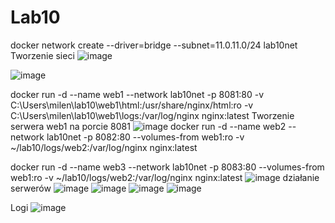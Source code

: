 # Lab10
docker network create --driver=bridge --subnet=11.0.11.0/24 lab10net
Tworzenie sieci
![image](https://github.com/Indrawi1/Lab10/assets/98088474/3bf54e07-e782-44e2-8d0a-abc7c5870814)

![image](https://github.com/Indrawi1/Lab10/assets/98088474/dfe56003-5908-4f2c-a9a9-766813c295f6)

docker run -d --name web1 --network lab10net -p 8081:80 -v C:\Users\milen\lab10\web1\html:/usr/share/nginx/html:ro -v C:\Users\milen\lab10\web1\logs:/var/log/nginx 
nginx:latest
Tworzenie serwera web1 na porcie 8081
![image](https://github.com/Indrawi1/Lab10/assets/98088474/c66ff7c8-d36d-41b5-ae54-259e269c4118)
docker run -d --name web2 --network lab10net -p 8082:80 --volumes-from web1:ro -v ~/lab10/logs/web2:/var/log/nginx nginx:latest

docker run -d --name web3 --network lab10net -p 8083:80 --volumes-from web1:ro -v ~/lab10/logs/web2:/var/log/nginx nginx:latest
![image](https://github.com/Indrawi1/Lab10/assets/98088474/765c28cf-e98b-4dc8-9e53-a0e33c3e19de)
działanie serwerów
![image](https://github.com/Indrawi1/Lab10/assets/98088474/562bd0d7-9f36-48c8-986e-0a9a820488b3)
![image](https://github.com/Indrawi1/Lab10/assets/98088474/2deb302c-920f-428d-9277-2f50b9099625)
![image](https://github.com/Indrawi1/Lab10/assets/98088474/f0f6ccd5-1227-40d2-a350-fa5536858c0d)
![image](https://github.com/Indrawi1/Lab10/assets/98088474/6aff53f2-9458-46b5-81db-ff032e8d5239)


Logi
![image](https://github.com/Indrawi1/Lab10/assets/98088474/7ece548f-1fb8-4984-a2a7-73fb619efe9a)






